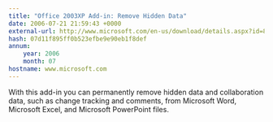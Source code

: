```yaml
---
title: "Office 2003XP Add-in: Remove Hidden Data"
date: 2006-07-21 21:59:43 +0000
external-url: http://www.microsoft.com/en-us/download/details.aspx?id=8446
hash: 07d11f895ff0b523efbe9e90eb1f8def
annum:
    year: 2006
    month: 07
hostname: www.microsoft.com
---
```


With this add-in you can permanently remove hidden data and collaboration data, such as change tracking and comments, from Microsoft Word, Microsoft Excel, and Microsoft PowerPoint files.
